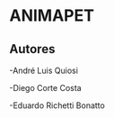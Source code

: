 # ANIMAPET
## Autores
  -André Luis Quiosi
  
  -Diego Corte Costa
  
  -Eduardo Richetti Bonatto
  
